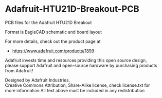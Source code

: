 # Adafruit-HTU21D-Breakout-PCB
PCB files for the Adafruit HTU21D Breakout

Format is EagleCAD schematic and board layout

For more details, check out the product page at

* https://www.adafruit.com/products/1899

Adafruit invests time and resources providing this open source design, 
please support Adafruit and open-source hardware by purchasing 
products from Adafruit!

Designed by Adafruit Industries.  
Creative Commons Attribution, Share-Alike license, check license.txt for more information
All text above must be included in any redistribution